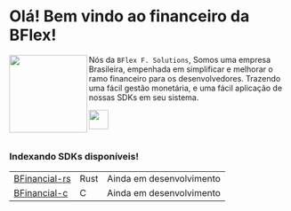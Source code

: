# Olá! Bem vindo ao financeiro da BFlex!

<img align="left" height="140" src="https://imgur.com/vgLnKNc.png"/>

Nós da `BFlex F. Solutions`, Somos uma empresa Brasileira, empenhada em simplificar e melhorar o ramo financeiro para os desenvolvedores. Trazendo uma fácil gestão monetária, e uma fácil aplicação de nossas SDKs em seu sistema.

<a href="https://bflex.tech" target="_blank"><img height="35px" src="https://img.shields.io/badge/Site%20completo-843057"></a>
<br>
#

### Indexando SDKs disponíveis!

<table>
  <tr>
    <td><a href="https://github.com/BFlex-financial/bfinancial-rs" taget="_blank">BFinancial-rs</a></td>
    <td> 
      Rust
    </td>
    <td>
      Ainda em desenvolvimento
    </td>
  </tr>
  <tr>
    <td><a href="https://github.com/BFlex-financial/bfinancial-c" taget="_blank">BFinancial-c</a></td>
    <td> 
      C
    </td>
    <td>
      Ainda em desenvolvimento
    </td>
  </tr>
</table>
